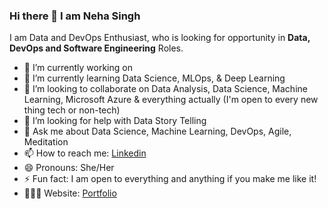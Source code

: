 ### Hi there 👋 I am Neha Singh
I am Data and DevOps Enthusiast, who is looking for opportunity in **Data, DevOps and Software Engineering** Roles.

- 🔭 I’m currently working on 
- 🌱 I’m currently learning Data Science, MLOps, & Deep Learning
- 👯 I’m looking to collaborate on Data Analysis, Data Science, Machine Learning, Microsoft Azure & everything actually (I'm open to every new thing tech or non-tech)
- 🤔 I’m looking for help with Data Story Telling
- 💬 Ask me about Data Science, Machine Learning, DevOps, Agile, Meditation
- 📫 How to reach me: [Linkedin](https://www.linkedin.com/in/neha-singh-01916a177/)
- 😄 Pronouns: She/Her
- ⚡ Fun fact: I am open to everything and anything if you make me like it!
- 👨🏽‍💻 Website: [Portfolio](http://1300nehasingh.netlify.app/)

